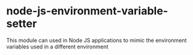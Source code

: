 # node-js-environment-variable-setter
This module can used in Node JS applications to mimic the environment variables used in a different environment
